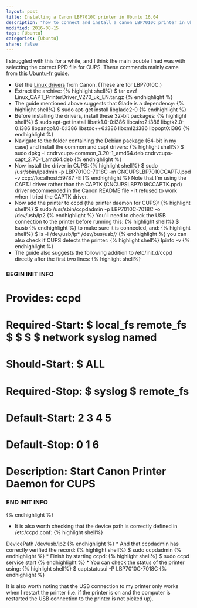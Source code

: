 ```yaml
---
layout: post
title: Installing a Canon LBP7010C printer in Ubuntu 16.04
description: "how to connect and install a canon LBP7010C printer in Ubuntu 16.04"
modified: 2016-08-15
tags: [Ubuntu]
categories: [Ubuntu]
share: false
---
```


I struggled with this for a while, and I think the main trouble I had was with selecting the correct PPD file for CUPS. These commands mainly came from [this Ubuntu-fr guide](https://doc.ubuntu-fr.org/imprimante_canon_capt2).

* Get the [Linux drivers](http://www.canon-europe.com/support/consumer_products/products/printers/laser/i-sensys_lbp7010c.aspx?type=drivers&language=EN&os=Linux%20(64-bit)) from Canon. (These are for LBP7010C.)
* Extract the archive:
{% highlight shell%}
$ tar xvzf Linux_CAPT_PrinterDriver_V270_uk_EN.tar.gz
{% endhighlight %}
* The guide mentioned above suggests that Glade is a dependency:
{% highlight shell%}
$ sudo apt-get install libglade2-0
{% endhighlight %}
* Before installing the drivers, install these 32-bit packages:
{% highlight shell%}
$ sudo apt-get install libatk1.0-0:i386 libcairo2:i386 libgtk2.0-0:i386 libpango1.0-0:i386 libstdc++6:i386 libxml2:i386 libpopt0:i386
{% endhighlight %}
* Navigate to the folder containing the Debian package (64-bit in my case) and install the common and capt drivers:
{% highlight shell%}
$ sudo dpkg -i cndrvcups-common_3.20-1_amd64.deb cndrvcups-capt_2.70-1_amd64.deb
{% endhighlight %}
* Now install the driver in CUPS:
{% highlight shell%}
$ sudo /usr/sbin/lpadmin -p LBP7010C-7018C -m CNCUPSLBP7010CCAPTJ.ppd -v ccp://localhost:59787 -E
{% endhighlight %}
Note that I'm using the CAPTJ driver rather than the CAPTK (CNCUPSLBP7018CCAPTK.ppd) driver recommended in the Canon README file - it refused to work when I tried the CAPTK driver.
* Now add the printer to ccpd (the printer daemon for CUPS): 
{% highlight shell%}
$ sudo /usr/sbin/ccpdadmin -p LBP7010C-7018C -o /dev/usb/lp2
{% endhighlight %}
You'll need to check the USB connection to the printer before running this:
{% highlight shell%}
$ lsusb
{% endhighlight %}
to make sure it is connected, and:
{% highlight shell%}
$ ls -l /dev/usb/lp* /dev/bus/usb/*/*
{% endhighlight %}
you can also check if CUPS detects the printer:
{% highlight shell%}
lpinfo -v
{% endhighlight %}
* The guide also suggests the following addition to /etc/init.d/ccpd directly after the first two lines:
{% highlight shell%}
### BEGIN INIT INFO
# Provides: ccpd
# Required-Start: $ local_fs remote_fs $ $ $ $ network syslog named
# Should-Start: $ ALL
# Required-Stop: $ syslog $ remote_fs
# Default-Start: 2 3 4 5
# Default-Stop: 0 1 6
# Description: Start Canon Printer Daemon for CUPS
### END INIT INFO
{% endhighlight %}
* It is also worth checking that the device path is correctly defined in /etc/ccpd.conf:
{% highlight shell%}
<Printer LBP7010C-7018C>
DevicePath /dev/usb/lp2
</Printer>
{% endhighlight %}
* And that ccpdadmin has correctly verified the record:
{% highlight shell%}
$ sudo ccpdadmin
{% endhighlight %}
* Finish by starting ccpd:
{% highlight shell%}
$ sudo ccpd service start
{% endhighlight %}
* You can check the status of the printer using:
{% highlight shell%}
$ captstatusui -P LBP7010C-7018C
{% endhighlight %}

It is also worth noting that the USB connection to my printer only works when I restart the printer (i.e. if the printer is on and the computer is restarted the USB connection to the printer is not picked up).